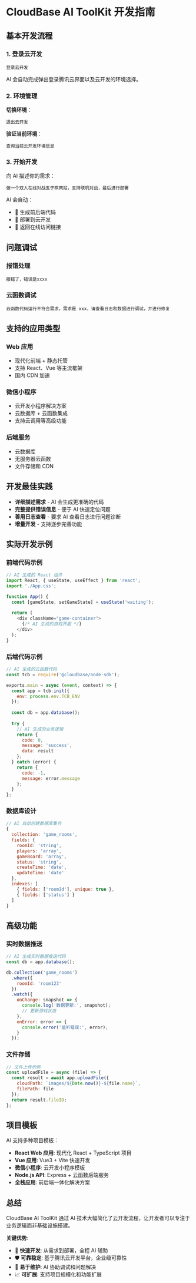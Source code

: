 # CloudBase AI ToolKit 开发指南

## 基本开发流程

### 1. 登录云开发

```
登录云开发
```

AI 会自动完成弹出登录腾讯云界面以及云开发的环境选择。

### 2. 环境管理

**切换环境**：

```
退出云开发
```

**验证当前环境**：

```
查询当前云开发环境信息
```

### 3. 开始开发

向 AI 描述你的需求：

```
做一个双人在线对战五子棋网站，支持联机对战，最后进行部署
```

AI 会自动：
- 📝 生成前后端代码
- 🚀 部署到云开发
- 🔗 返回在线访问链接

## 问题调试

### 报错处理

```
报错了，错误是xxxx
```

### 云函数调试

```
云函数代码运行不符合需求，需求是 xxx，请查看日志和数据进行调试，并进行修复
```

## 支持的应用类型

### Web 应用

- 现代化前端 + 静态托管
- 支持 React、Vue 等主流框架
- 国内 CDN 加速

### 微信小程序

- 云开发小程序解决方案
- 云数据库 + 云函数集成
- 支持云调用等高级功能

### 后端服务

- 云数据库
- 无服务器云函数
- 文件存储和 CDN

## 开发最佳实践

- **详细描述需求** - AI 会生成更准确的代码
- **完整提供错误信息** - 便于 AI 快速定位问题
- **善用日志查看** - 要求 AI 查看日志进行问题诊断
- **增量开发** - 支持逐步完善功能

## 实际开发示例

### 前端代码示例
```javascript
// AI 生成的 React 组件
import React, { useState, useEffect } from 'react';
import './App.css';

function App() {
  const [gameState, setGameState] = useState('waiting');
  
  return (
    <div className="game-container">
      {/* AI 生成的游戏界面 */}
    </div>
  );
}
```

### 后端代码示例
```javascript
// AI 生成的云函数代码
const tcb = require('@cloudbase/node-sdk');

exports.main = async (event, context) => {
  const app = tcb.init({
    env: process.env.TCB_ENV
  });
  
  const db = app.database();
  
  try {
    // AI 生成的业务逻辑
    return {
      code: 0,
      message: 'success',
      data: result
    };
  } catch (error) {
    return {
      code: -1,
      message: error.message
    };
  }
};
```

### 数据库设计
```javascript
// AI 自动创建数据库集合
{
  collection: 'game_rooms',
  fields: {
    roomId: 'string',
    players: 'array',
    gameBoard: 'array',
    status: 'string',
    createTime: 'date',
    updateTime: 'date'
  },
  indexes: [
    { fields: ['roomId'], unique: true },
    { fields: ['status'] }
  ]
}
```

## 高级功能

### 实时数据推送
```javascript
// AI 生成实时数据推送代码
const db = app.database();

db.collection('game_rooms')
  .where({
    roomId: 'room123'
  })
  .watch({
    onChange: snapshot => {
      console.log('数据更新:', snapshot);
      // 更新游戏状态
    },
    onError: error => {
      console.error('监听错误:', error);
    }
  });
```

### 文件存储
```javascript
// 文件上传示例
const uploadFile = async (file) => {
  const result = await app.uploadFile({
    cloudPath: `images/${Date.now()}-${file.name}`,
    filePath: file
  });
  return result.fileID;
};
```

## 项目模板

AI 支持多种项目模板：
- **React Web 应用**: 现代化 React + TypeScript 项目
- **Vue 应用**: Vue3 + Vite 快速开发
- **微信小程序**: 云开发小程序模板
- **Node.js API**: Express + 云函数后端服务
- **全栈应用**: 前后端一体化解决方案

## 总结

CloudBase AI ToolKit 通过 AI 技术大幅简化了云开发流程，让开发者可以专注于业务逻辑而非基础设施搭建。

**关键优势**:
- 🚀 **快速开发**: 从需求到部署，全程 AI 辅助
- 🛡️ **可靠稳定**: 基于腾讯云开发平台，企业级可靠性
- 🔧 **易于维护**: AI 协助调试和问题解决
- 📈 **可扩展**: 支持项目规模化和功能扩展 